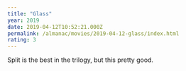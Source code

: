 ```yaml
---
title: "Glass"
year: 2019
date: 2019-04-12T10:52:21.000Z
permalink: /almanac/movies/2019-04-12-glass/index.html
rating: 3
---
```


Split is the best in the trilogy, but this pretty good.